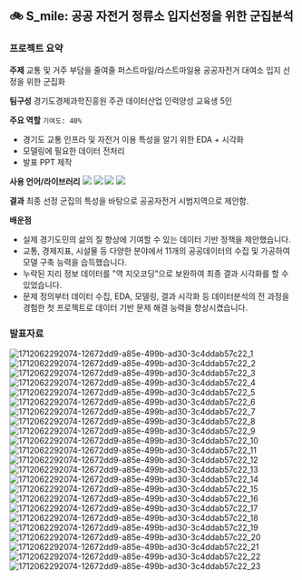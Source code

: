 ## 🚲 S_mile: 공공 자전거 정류소 입지선정을 위한 군집분석
### 프로젝트 요약
**주제**
교통 및 거주 부담을 줄여줄 퍼스트마일/라스트마일용 공공자전거 대여소 입지 선정을 위한 군집화

**팀구성**
경기도경제과학진흥원 주관 데이터산업 인력양성 교육생 5인 

**주요 역할** `기여도: 40%`
- 경기도 교통 인프라 및 자전거 이용 특성을 알기 위한 EDA + 시각화
- 모델링에 필요한 데이터 전처리  
- 발표 PPT 제작

**사용 언어/라이브러리**
<img src="https://img.shields.io/badge/Python-3776AB?style=for-the-badge&logo=Python&logoColor=white"> <img src="https://img.shields.io/badge/pandas-150458?style=for-the-badge&logo=pandas&logoColor=white"> <img src="https://img.shields.io/badge/scikitlearn-F7931E?style=for-the-badge&logo=scikitlearn&logoColor=white"> <img src="https://img.shields.io/badge/numpy-013243?style=for-the-badge&logo=numpy&logoColor=white">

**결과**
  최종 선정 군집의 특성을 바탕으로 공공자전거 시범지역으로 제안함.
  
**배운점**
- 실제 경기도민의 삶의 질 향상에 기여할 수 있는 데이터 기반 정책을 제안했습니다.
- 교통, 경제지표, 시설물 등 다양한 분야에서 11개의 공공데이터의 수집 및 가공하여 모델 구축 능력을 습득했습니다.
- 누락된 지리 정보 데이터를 "역 지오코딩"으로 보완하여 최종 결과 시각화를 할 수 있었습니다.
- 문제 정의부터 데이터 수집, EDA, 모델링, 결과 시각화 등 데이터분석의 전 과정을 경험한 첫 프로젝트로 데이터 기반 문제 해결 능력을 향상시켰습니다.
  
### 발표자료
![1712062292074-12672dd9-a85e-499b-ad30-3c4ddab57c22_1](https://github.com/KYK0328/public_bike/assets/128811238/d5136799-34b1-4bd8-a909-a50f74ce5970)
![1712062292074-12672dd9-a85e-499b-ad30-3c4ddab57c22_2](https://github.com/KYK0328/public_bike/assets/128811238/6888e249-4e13-4763-a19b-693a58fef88e)
![1712062292074-12672dd9-a85e-499b-ad30-3c4ddab57c22_3](https://github.com/KYK0328/public_bike/assets/128811238/bc96a450-64a4-4ca7-9e4e-577d7c478f23)
![1712062292074-12672dd9-a85e-499b-ad30-3c4ddab57c22_4](https://github.com/KYK0328/public_bike/assets/128811238/28a542d4-85a9-4d3c-854a-6e99dbf1aced)
![1712062292074-12672dd9-a85e-499b-ad30-3c4ddab57c22_5](https://github.com/KYK0328/public_bike/assets/128811238/e5329d73-4ae3-4c84-8a2a-cd49a4c3432d)
![1712062292074-12672dd9-a85e-499b-ad30-3c4ddab57c22_6](https://github.com/KYK0328/public_bike/assets/128811238/76ae8ef0-bcbd-4169-a616-c50fe8c6bca8)
![1712062292074-12672dd9-a85e-499b-ad30-3c4ddab57c22_7](https://github.com/KYK0328/public_bike/assets/128811238/3068a516-64dd-466e-993d-3c1540bb8f3d)
![1712062292074-12672dd9-a85e-499b-ad30-3c4ddab57c22_8](https://github.com/KYK0328/public_bike/assets/128811238/1af07b52-37ea-44cf-ad52-6efc029779f1)
![1712062292074-12672dd9-a85e-499b-ad30-3c4ddab57c22_9](https://github.com/KYK0328/public_bike/assets/128811238/ef7eec65-3d0c-4b1a-a766-44c35cbbbc80)
![1712062292074-12672dd9-a85e-499b-ad30-3c4ddab57c22_10](https://github.com/KYK0328/public_bike/assets/128811238/364fefa1-1c36-4092-a8fd-4e3cf3efbe77)
![1712062292074-12672dd9-a85e-499b-ad30-3c4ddab57c22_11](https://github.com/KYK0328/public_bike/assets/128811238/196a2b58-3676-40ba-aa73-03847ffd5ded)
![1712062292074-12672dd9-a85e-499b-ad30-3c4ddab57c22_12](https://github.com/KYK0328/public_bike/assets/128811238/c18f7c15-291e-45ee-83ed-8aeea7fc4692)
![1712062292074-12672dd9-a85e-499b-ad30-3c4ddab57c22_13](https://github.com/KYK0328/public_bike/assets/128811238/b9c818ad-2b81-4ccc-a40a-5bcf04b9bf9a)
![1712062292074-12672dd9-a85e-499b-ad30-3c4ddab57c22_14](https://github.com/KYK0328/public_bike/assets/128811238/cf3b08f9-42da-4b24-9f77-b2db72f701aa)
![1712062292074-12672dd9-a85e-499b-ad30-3c4ddab57c22_15](https://github.com/KYK0328/public_bike/assets/128811238/2b83c493-a1ac-4ca7-a9cc-7e427ef6b9f4)
![1712062292074-12672dd9-a85e-499b-ad30-3c4ddab57c22_16](https://github.com/KYK0328/public_bike/assets/128811238/1dbf2cf5-95bb-4247-89bc-a4663412eec3)
![1712062292074-12672dd9-a85e-499b-ad30-3c4ddab57c22_17](https://github.com/KYK0328/public_bike/assets/128811238/6e576cce-f584-4b61-961a-b13c114df5f6)
![1712062292074-12672dd9-a85e-499b-ad30-3c4ddab57c22_18](https://github.com/KYK0328/public_bike/assets/128811238/e87648c9-a6a9-4dfd-bb67-2d53007b8cd1)
![1712062292074-12672dd9-a85e-499b-ad30-3c4ddab57c22_19](https://github.com/KYK0328/public_bike/assets/128811238/b0d42cd8-27a8-40a0-b09c-099926ed1686)
![1712062292074-12672dd9-a85e-499b-ad30-3c4ddab57c22_20](https://github.com/KYK0328/public_bike/assets/128811238/bc10ffd9-d806-4361-aa78-d6c6d068f98d)
![1712062292074-12672dd9-a85e-499b-ad30-3c4ddab57c22_21](https://github.com/KYK0328/public_bike/assets/128811238/c47b942a-d42f-4896-b13d-743a0e826b5a)
![1712062292074-12672dd9-a85e-499b-ad30-3c4ddab57c22_22](https://github.com/KYK0328/public_bike/assets/128811238/f484aa7d-7327-44f8-a4c2-23c4187ca60f)
![1712062292074-12672dd9-a85e-499b-ad30-3c4ddab57c22_23](https://github.com/KYK0328/public_bike/assets/128811238/bf80eba5-29df-4aad-9d0d-b08afaddd13c)
